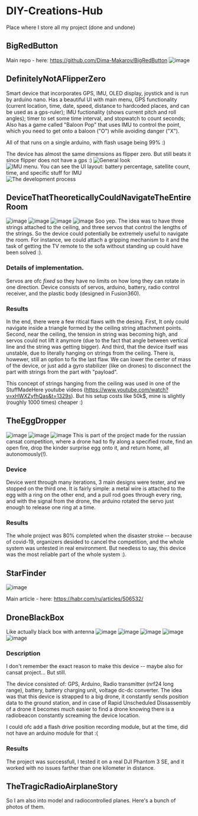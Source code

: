 # DIY-Creations-Hub
Place where I store all my project (done and undone)
## BigRedButton
Main repo - here: https://github.com/Dima-Makarov/BigRedButton
![image](https://github.com/Dima-Makarov/DIY-Creations-Hub/assets/79033065/816129f3-1e2c-461a-a4e3-5abe3377385a)
## DefinitelyNotAFlipperZero
Smart device that incorporates GPS, IMU, OLED display, joystick and is run by arduino nano. Has a beautiful UI with main menu, GPS functionality (current location, time, date, speed, distance to hardcoded places, and can be used as a gps-ruler); IMU fuctionality (shows current pitch and roll angles); timer to set some time interval, and stopwatch to count seconds; Also has a game called "Baloon Pop" that uses IMU to control the point, which you need to get onto a baloon ("O") while avoiding danger ("X").

All of that runs on a single arduino, with flash usage being 99% :)

The device has almost the same dimensions as flipper zero. But still beats it since flipper does not have a gps :)
![General look](https://github.com/Dima-Makarov/DIY-Creations-Hub/assets/79033065/8ea2c3d8-c678-4633-8885-34d9300c01ef)
![IMU menu. You can see the UI layout: battery percentage, satellite count, time, and specific stuff for IMU](https://github.com/Dima-Makarov/DIY-Creations-Hub/assets/79033065/25afa410-50fd-4728-a724-c299c0d370c2)
![The development process](https://github.com/Dima-Makarov/DIY-Creations-Hub/assets/79033065/bc3b776c-8cc4-4595-b2ac-88856c2e9cc8)

## DeviceThatTheoreticallyCouldNavigateTheEntireRoom
![image](https://github.com/Dima-Makarov/DIY-Creations-Hub/assets/79033065/a6fae5fd-d590-40fc-8202-5443f4284fd8)
![image](https://github.com/Dima-Makarov/DIY-Creations-Hub/assets/79033065/4bb5494a-5d32-48b2-897d-e68981cce888)
![image](https://github.com/Dima-Makarov/DIY-Creations-Hub/assets/79033065/43b76ff8-ceb2-41d9-9a41-c938cfd9ab18)
![image](https://github.com/Dima-Makarov/DIY-Creations-Hub/assets/79033065/d883dadb-e65c-488f-b986-0c81a73e0d0c)
Soo yep. The idea was to have three strings attached to the ceiling, and three servos that control the lengths of the strings. So the device could potentially be extremely useful to navigate the room. For instance, we could attach a gripping mechanism to it and the task of getting the TV remote to the sofa without standing up could have been solved :).

### Details of implementation.
Servos are ofc *fixed* so they have no limits on how long they can rotate in one direction. Device consists of servos, arduino, battery, radio control receiver, and the plastic body (designed in Fusion360).

### Results
In the end, there were a few ritical flaws with the desing. First, It only could navigate inside a triangle formed by the ceiling string attachment points. Second, near the ceiling, the tension in string was becoming high, and servos could not lift it anymore (due to the fact that angle between vertical line and the string was getting bigger). And third, that the device itself was unstable, due to literally hanging on strings from the ceiling.
There is, howewer, still an option to fix the last flaw. We can lower the center of mass of the device, or just add a gyro stabilizer (like on drones) to disconnect the part with strings from the part with "payload".

This concept of strings hanging from the ceiling was used in one of the StuffMadeHere youtube videos (https://www.youtube.com/watch?v=xHWXZyfhQas&t=1329s). But his setup costs like 50k$, mine is slightly (roughly 1000 times) cheaper :)

## TheEggDropper
![image](https://github.com/Dima-Makarov/DIY-Creations-Hub/assets/79033065/21c94498-47fc-4800-8d18-29e92ae53cee)
![image](https://github.com/Dima-Makarov/DIY-Creations-Hub/assets/79033065/96d61c64-55be-4ead-babb-504737d1a826)
![image](https://github.com/Dima-Makarov/DIY-Creations-Hub/assets/79033065/e58f4eda-f65b-4786-b733-f6363e341f72)
This is part of the project made for the russian cansat competition, where a drone had to fly along a specified route, find an open fire, drop the kinder surprise egg onto it, and return home, all autonomously(!).

### Device
Device went through many iterations, 3 main designs were tester, and we stopped on the third one. It is fairly simple: a metal wire is attached to the egg with a ring on the other end, and a pull rod goes through every ring, and with the signal from the drone, the arduino rotated the servo just enough to release one ring at a time.

### Results
The whole project was 80% completed when the disaster stroke -- because of covid-19, organizers desided to cancel the competition, and the whole system was untested in real environment. But needless to say, this device was the most reliable part of the whole system :).

## StarFinder
![image](https://github.com/Dima-Makarov/DIY-Creations-Hub/assets/79033065/0760e118-eca7-41c5-a6f9-4273a3517c17)

Main article - here: https://habr.com/ru/articles/506532/

## DroneBlackBox
Like actually black box with antenna
![image](https://github.com/Dima-Makarov/DIY-Creations-Hub/assets/79033065/8ad731be-9bfd-4e17-89b4-3ea1006d6d5c)
![image](https://github.com/Dima-Makarov/DIY-Creations-Hub/assets/79033065/855faa4d-9ada-4511-bfc6-66a065e99439)
![image](https://github.com/Dima-Makarov/DIY-Creations-Hub/assets/79033065/4d448c95-05fd-47f5-a303-b666fc8e2873)
![image](https://github.com/Dima-Makarov/DIY-Creations-Hub/assets/79033065/f9646c06-27f6-4f64-a16f-ddd6e9d69260)
![image](https://github.com/Dima-Makarov/DIY-Creations-Hub/assets/79033065/019d6c7e-e45e-4934-a471-ebfd744831f2)

### Description
I don't remember the exact reason to make this device -- maybe also for cansat project... But still. 

The device consisted of: GPS, Arduino, Radio transmitter (nrf24 long range), battery, battery charging unit, voltage dc-dc converter. The idea was that this device is strapped to a big drone, it constantly sends position data to the ground station, and in case of Rapid Unscheduled Dissassembly of a drone it becomes much easier to find a drone knowing there is a radiobeacon constantly screaming the device location.

I could ofc add a flash drive position recording module, but at the time, did not have an arduino module for that :(

### Results
The project was successfull, I tested it on a real DJI Phantom 3 SE, and it worked with no issues farther than one kilometer in distance.

## TheTragicRadioAirplaneStory

So I am also into model and radiocontrolled planes. Here's a bunch of photos of them.
